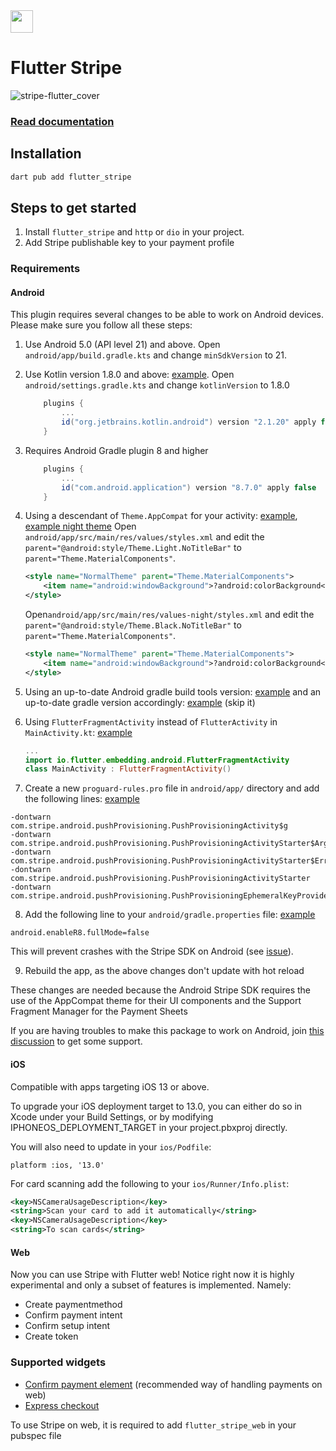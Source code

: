 <img src="https://user-images.githubusercontent.com/19904063/116995247-20519e80-acda-11eb-8e1b-7d0efbd193ad.png" height="36" />

# Flutter Stripe

![stripe-flutter_cover](https://user-images.githubusercontent.com/19904063/121511757-48bf6d80-c9e9-11eb-9674-0fec35e26ef5.png)

### [Read documentation](https://pub.dev/packages/flutter_stripe)

## Installation

```sh
dart pub add flutter_stripe
```

## Steps to get started

1. Install `flutter_stripe` and `http` or `dio` in your project.
2. Add Stripe publishable key to your payment profile

### Requirements

#### Android

This plugin requires several changes to be able to work on Android devices. Please make sure you follow all these steps:

1. Use Android 5.0 (API level 21) and above. Open `android/app/build.gradle.kts` and change `minSdkVersion` to 21.
2. Use Kotlin version 1.8.0 and above: [example](https://github.com/flutter-stripe/flutter_stripe/blob/main/example/android/settings.gradle#L22). Open `android/settings.gradle.kts` and change `kotlinVersion` to 1.8.0

   ```gradle
       plugins {
           ...
           id("org.jetbrains.kotlin.android") version "2.1.20" apply false
       }
   ```

3. Requires Android Gradle plugin 8 and higher
   ```gradle
       plugins {
           ...
           id("com.android.application") version "8.7.0" apply false
       }
   ```
4. Using a descendant of `Theme.AppCompat` for your activity: [example](https://github.com/flutter-stripe/flutter_stripe/blob/main/example/android/app/src/main/res/values/styles.xml#L15), [example night theme](https://github.com/flutter-stripe/flutter_stripe/blob/main/example/android/app/src/main/res/values-night/styles.xml#L16)
   Open `android/app/src/main/res/values/styles.xml` and edit the `parent="@android:style/Theme.Light.NoTitleBar"` to `parent="Theme.MaterialComponents"`.

   ```xml
   <style name="NormalTheme" parent="Theme.MaterialComponents">
       <item name="android:windowBackground">?android:colorBackground</item>
   </style>
   ```

   Open`android/app/src/main/res/values-night/styles.xml` and edit the `parent="@android:style/Theme.Black.NoTitleBar"` to `parent="Theme.MaterialComponents"`.

   ```xml
   <style name="NormalTheme" parent="Theme.MaterialComponents">
       <item name="android:windowBackground">?android:colorBackground</item>
   </style>
   ```

5. Using an up-to-date Android gradle build tools version: [example](https://github.com/flutter-stripe/flutter_stripe/blob/main/example/android/build.gradle#L9) and an up-to-date gradle version accordingly: [example](https://github.com/flutter-stripe/flutter_stripe/blob/main/example/android/gradle/wrapper/gradle-wrapper.properties#L6) (skip it)
6. Using `FlutterFragmentActivity` instead of `FlutterActivity` in `MainActivity.kt`: [example](https://github.com/flutter-stripe/flutter_stripe/blob/79b201a2e9b827196d6a97bb41e1d0e526632a5a/example/android/app/src/main/kotlin/com/flutter/stripe/example/MainActivity.kt#L6)
   ```kotlin
   ...
   import io.flutter.embedding.android.FlutterFragmentActivity
   class MainActivity : FlutterFragmentActivity()
   ```
7. Create a new `proguard-rules.pro` file in `android/app/` directory and add the following lines: [example](https://github.com/flutter-stripe/flutter_stripe/blob/master/example/android/app/proguard-rules.pro)

```proguard
-dontwarn com.stripe.android.pushProvisioning.PushProvisioningActivity$g
-dontwarn com.stripe.android.pushProvisioning.PushProvisioningActivityStarter$Args
-dontwarn com.stripe.android.pushProvisioning.PushProvisioningActivityStarter$Error
-dontwarn com.stripe.android.pushProvisioning.PushProvisioningActivityStarter
-dontwarn com.stripe.android.pushProvisioning.PushProvisioningEphemeralKeyProvider
```

8. Add the following line to your `android/gradle.properties` file: [example](https://github.com/flutter-stripe/flutter_stripe/blob/master/example/android/gradle.properties)

```properties
android.enableR8.fullMode=false
```

This will prevent crashes with the Stripe SDK on Android (see [issue](https://github.com/flutter-stripe/flutter_stripe/issues/1909)).

9. Rebuild the app, as the above changes don't update with hot reload

These changes are needed because the Android Stripe SDK requires the use of the AppCompat theme for their UI components and the Support Fragment Manager for the Payment Sheets

If you are having troubles to make this package to work on Android, join [this discussion](https://github.com/flutter-stripe/flutter_stripe/discussions/538) to get some support.

#### iOS

Compatible with apps targeting iOS 13 or above.

To upgrade your iOS deployment target to 13.0, you can either do so in Xcode under your Build Settings, or by modifying IPHONEOS_DEPLOYMENT_TARGET in your project.pbxproj directly.

You will also need to update in your `ios/Podfile`:

`platform :ios, '13.0'`

For card scanning add the following to your `ios/Runner/Info.plist`:

```xml
<key>NSCameraUsageDescription</key>
<string>Scan your card to add it automatically</string>
<key>NSCameraUsageDescription</key>
<string>To scan cards</string>
```

#### Web

Now you can use Stripe with Flutter web! Notice right now it is highly experimental and only a subset of features is implemented. Namely:

- Create paymentmethod
- Confirm payment intent
- Confirm setup intent
- Create token

### Supported widgets

- [Confirm payment element](https://github.com/flutter-stripe/flutter_stripe/blob/main/example/lib/screens/payment_sheet/payment_element/platforms/payment_element_web.dart) (recommended way of handling payments on web)
- [Express checkout](https://github.com/flutter-stripe/flutter_stripe/blob/main/example/lib/screens/payment_sheet/express_checkout/platforms/express_checkout_element_web.dart)

To use Stripe on web, it is required to add `flutter_stripe_web` in your pubspec file
